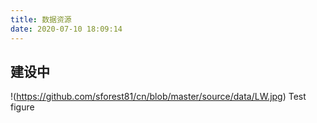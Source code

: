 ```yaml
---
title: 数据资源
date: 2020-07-10 18:09:14
---
```


## **建设中**

!(https://github.com/sforest81/cn/blob/master/source/data/LW.jpg)
Test figure

